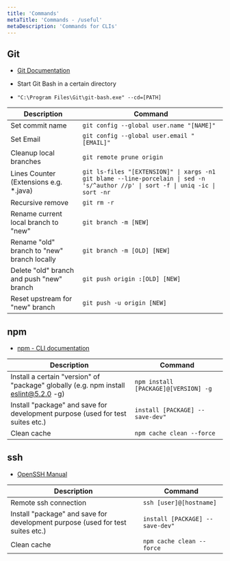 ```yaml
---
title: 'Commands'
metaTitle: 'Commands - /useful'
metaDescription: 'Commands for CLIs'
---
```


## Git

- [Git Documentation](https://git-scm.com/docs)

- Start Git Bash in a certain directory
- `"C:\Program Files\Git\git-bash.exe" --cd=[PATH]`

| Description                                 | Command                                                                                                                           |
| ------------------------------------------- | --------------------------------------------------------------------------------------------------------------------------------- |
| Set commit name                             | `git config --global user.name "[NAME]"`                                                                                          |
| Set Email                                   | `git config --global user.email "[EMAIL]"`                                                                                        |
| Cleanup local branches                      | `git remote prune origin`                                                                                                         |
| Lines Counter (Extensions e.g. \*.java)     | `git ls-files "[EXTENSION]" \| xargs -n1 git blame --line-porcelain \| sed -n 's/^author //p' \| sort -f \| uniq -ic \| sort -nr` |
| Recursive remove                            | `git rm -r`                                                                                                                       |
| Rename current local branch to "new"        | `git branch -m [NEW]`                                                                                                             |
| Rename "old" branch to "new" branch locally | `git branch -m [OLD] [NEW]`                                                                                                       |
| Delete "old" branch and push "new" branch   | `git push origin :[OLD] [NEW]`                                                                                                    |
| Reset upstream for "new" branch             | `git push -u origin [NEW]`                                                                                                        |

## npm

- [npm - CLI documentation](https://docs.npmjs.com/cli-documentation/cli)

| Description                                                                          | Command                              |
| ------------------------------------------------------------------------------------ | ------------------------------------ |
| Install a certain "version" of "package" globally (e.g. npm install eslint@5.2.0 -g) | `npm install [PACKAGE]@[VERSION] -g` |
| Install "package" and save for development purpose (used for test suites etc.)       | `install [PACKAGE] --save-dev"`      |
| Clean cache                                                                          | `npm cache clean --force`            |

## ssh

- [OpenSSH Manual](https://www.openssh.com/manual.html)

| Description                                                                    | Command                         |
| ------------------------------------------------------------------------------ | ------------------------------- |
| Remote ssh connection                                                          | `ssh [user]@[hostname]`         |
| Install "package" and save for development purpose (used for test suites etc.) | `install [PACKAGE] --save-dev"` |
| Clean cache                                                                    | `npm cache clean --force`       |
